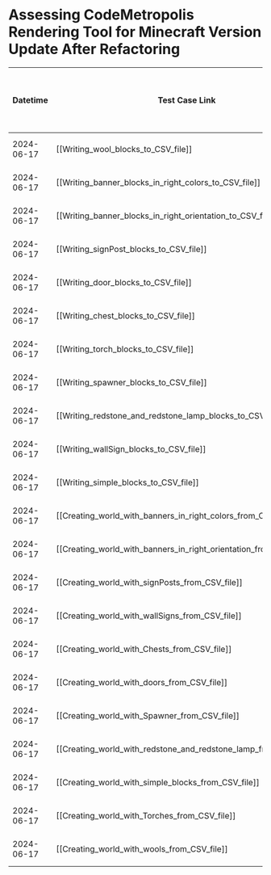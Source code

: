# Assessing CodeMetropolis Rendering Tool for Minecraft Version Update After Refactoring

| Datetime   | Test Case Link                                                                  | Tester            | Passed/Failed | Links to issues (if a bug is found) | Consequences (if the test case needs to be fixed) |
| ---------- | ------------------------------------------------------------------------------- | ----------------- | ------------- | ----------------------------------- | ------------------------------------------------- |
| 2024-06-17 | [[Writing_wool_blocks_to_CSV_file]]                               | Tóth Bojnik Tibor | Passed        |                                     |                                                   |
| 2024-06-17 | [[Writing_banner_blocks_in_right_colors_to_CSV_file]]             | Tóth Bojnik Tibor | Passed        |                                     |                                                   |
| 2024-06-17 | [[Writing_banner_blocks_in_right_orientation_to_CSV_file]]        | Tóth Bojnik Tibor | Passed        |                                     |                                                   |
| 2024-06-17 | [[Writing_signPost_blocks_to_CSV_file]]                           | Tóth Bojnik Tibor | Passed        |                                     |                                                   |
| 2024-06-17 | [[Writing_door_blocks_to_CSV_file]]                               | Tóth Bojnik Tibor | Passed        |                                     |                                                   |
| 2024-06-17 | [[Writing_chest_blocks_to_CSV_file]]                              | Tóth Bojnik Tibor | Passed        |                                     |                                                   |
| 2024-06-17 | [[Writing_torch_blocks_to_CSV_file]]                              | Tóth Bojnik Tibor | Passed        |                                     |                                                   |
| 2024-06-17 | [[Writing_spawner_blocks_to_CSV_file]]                            | Tóth Bojnik Tibor | Passed        |                                     |                                                   |
| 2024-06-17 | [[Writing_redstone_and_redstone_lamp_blocks_to_CSV_file]]         | Tóth Bojnik Tibor | Passed        |                                     |                                                   |
| 2024-06-17 | [[Writing_wallSign_blocks_to_CSV_file]]                           | Tóth Bojnik Tibor | Passed        |                                     |                                                   |
| 2024-06-17 | [[Writing_simple_blocks_to_CSV_file]]                             | Tóth Bojnik Tibor | Passed        |                                     |                                                   |
| 2024-06-17 | [[Creating_world_with_banners_in_right_colors_from_CSV_file]]     | Tóth Bojnik Tibor | Passed        |                                     |                                                   |
| 2024-06-17 | [[Creating_world_with_banners_in_right_orientation_from_CSV_file]]| Tóth Bojnik Tibor | Passed        |                                     |                                                   |
| 2024-06-17 | [[Creating_world_with_signPosts_from_CSV_file]]                   | Tóth Bojnik Tibor | Passed        |                                     |                                                   |
| 2024-06-17 | [[Creating_world_with_wallSigns_from_CSV_file]]                   | Tóth Bojnik Tibor | Passed        |                                     |                                                   |
| 2024-06-17 | [[Creating_world_with_Chests_from_CSV_file]]                      | Tóth Bojnik Tibor | Passed        |                                     |                                                   |
| 2024-06-17 | [[Creating_world_with_doors_from_CSV_file]]                       | Tóth Bojnik Tibor | Passed        |                                     |                                                   |
| 2024-06-17 | [[Creating_world_with_Spawner_from_CSV_file]]                     | Tóth Bojnik Tibor | Passed        |                                     |                                                   |
| 2024-06-17 | [[Creating_world_with_redstone_and_redstone_lamp_from_CSV_file]]  | Tóth Bojnik Tibor | Passed        |                                     |                                                   |
| 2024-06-17 | [[Creating_world_with_simple_blocks_from_CSV_file]]               | Tóth Bojnik Tibor | Passed        |                                     |                                                   |
| 2024-06-17 | [[Creating_world_with_Torches_from_CSV_file]]                     | Tóth Bojnik Tibor | Passed        |                                     |                                                   |
| 2024-06-17 | [[Creating_world_with_wools_from_CSV_file]]                       | Tóth Bojnik Tibor | Passed        |                                     |                                                   |